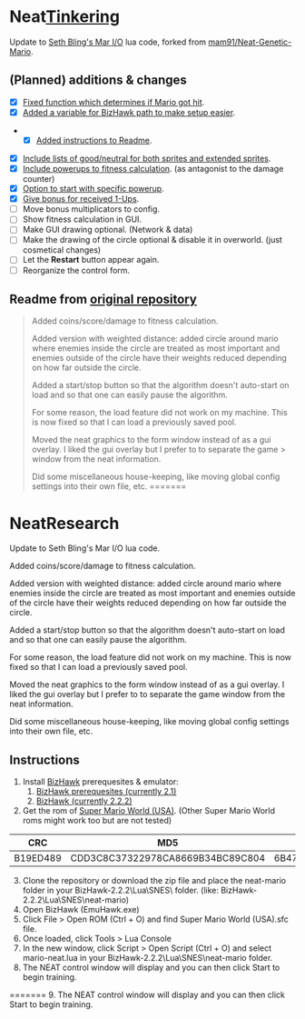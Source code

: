 # Neat[Tinkering]
Update to [Seth Bling's Mar I/O][1] lua code, forked from [mam91/Neat-Genetic-Mario][2].

## (Planned) additions & changes ##
* [x] [Fixed function which determines if Mario got hit].
* [x] [Added a variable for BizHawk path to make setup easier].
* * [x] [Added instructions to Readme][Readme#1].
* [x] [Include lists of good/neutral for both sprites and extended sprites].
* [x] [Include powerups to fitness calculation]. (as antagonist to the damage counter)
* [x] [Option to start with specific powerup].
* [x] [Give bonus for received 1-Ups].
* [ ] Move bonus multiplicators to config.
* [ ] Show fitness calculation in GUI.
* [ ] Make GUI drawing optional. (Network & data)
* [ ] Make the drawing of the circle optional & disable it in overworld. (just cosmetical changes)
* [ ] Let the **Restart** button appear again.
* [ ] Reorganize the control form.

## Readme from [original repository][2]
> Added coins/score/damage to fitness calculation.
>
> Added version with weighted distance: added circle around mario where enemies inside the circle are treated as most important and enemies 
> outside of the circle have their weights reduced depending on how far outside the circle.
>
> Added a start/stop button so that the algorithm doesn't auto-start on load and so that one can easily pause the algorithm.
>
> For some reason, the load feature did not work on my machine.  This is now fixed so that I can load a previously saved pool.
>
> Moved the neat graphics to the form window instead of as a gui overlay.  I liked the gui overlay but I prefer to to separate the game > window from the neat information.
>
> Did some miscellaneous house-keeping, like moving global config settings into their own file, etc.
=======
# NeatResearch

Update to Seth Bling's Mar I/O lua code.  

Added coins/score/damage to fitness calculation.

Added version with weighted distance: added circle around mario where enemies inside the circle are treated as most important and enemies outside of the circle have their weights reduced depending on how far outside the circle.

Added a start/stop button so that the algorithm doesn't auto-start on load and so that one can easily pause the algorithm.

For some reason, the load feature did not work on my machine.  This is now fixed so that I can load a previously saved pool.

Moved the neat graphics to the form window instead of as a gui overlay.  I liked the gui overlay but I prefer to to separate the game window from the neat information.

Did some miscellaneous house-keeping, like moving global config settings into their own file, etc.


## Instructions
1. Install [BizHawk](https://github.com/TASVideos/BizHawk) prerequesites & emulator:
   1. [BizHawk prerequesites (currently 2.1)](https://github.com/TASVideos/BizHawk-Prereqs/releases)
   2. [BizHawk (currently 2.2.2)](https://github.com/TASVideos/BizHawk/releases)
2. Get the rom of [Super Mario World (USA)](https://www.google.de/search?q=Super+Mario+World+(USA).sfc). (Other Super Mario World roms might work too but are not tested)

CRC | MD5 | SHA1
------------- | ------------- | -------------
B19ED489 | CDD3C8C37322978CA8669B34BC89C804 | 6B47BB75D16514B6A476AA0C73A683A2A4C18765
3. Clone the repository or download the zip file and place the neat-mario folder in your BizHawk-2.2.2\Lua\SNES\ folder. (like: BizHawk-2.2.2\Lua\SNES\neat-mario)
4. Open BizHawk (EmuHawk.exe)
5. Click File > Open ROM (Ctrl + O) and find Super Mario World (USA).sfc file. 
6. Once loaded, click Tools > Lua Console
7. In the new window, click Script > Open Script (Ctrl + O) and select mario-neat.lua in your BizHawk-2.2.2\Lua\SNES\neat-mario folder.
8. The NEAT control window will display and you can then click Start to begin training.

[1]:https://github.com/wts42/Neat-Genetic-Mario/wiki/MarI-O
[2]:https://github.com/mam91/Neat-Genetic-Mario
[Fixed function which determines if Mario got hit]:https://github.com/mam91/Neat-Genetic-Mario/commit/d5ec3aaded533f1c5061e144e6c3b250d6f63e28
[Added a variable for BizHawk path to make setup easier]:https://github.com/wts42/Neat-Genetic-Mario/commit/9c920eb34be55a69c751cf5e725516a1ab2c6205
[Readme#1]:https://github.com/wts42/Neat-Genetic-Mario/commit/7b87f31eda57beced08bd360c4ec620c17375e8c
[Include lists of good/neutral for both sprites and extended sprites]:https://github.com/wts42/Neat-Genetic-Mario/commit/95179cf7b655daca9586980c1248cd0027131330
[Include powerups to fitness calculation]:https://github.com/wts42/Neat-Genetic-Mario/pull/3
[Option to start with specific powerup]:https://github.com/wts42/Neat-Genetic-Mario/pull/3
[Give bonus for received 1-Ups]:https://github.com/wts42/Neat-Genetic-Mario/pull/3
[BizHawk]:https://github.com/TASVideos/BizHawk
[BizHawk prerequesites]:https://github.com/TASVideos/BizHawk-Prereqs/releases
[BizHawk binaries]:https://github.com/TASVideos/BizHawk/releases
[Super Mario World (USA)]:https://www.google.de/search?q=Super+Mario+World+(USA).sfc

[Tinkering]:http://togelius.blogspot.de/2016/04/the-differences-between-tinkering-and.html
=======
9. The NEAT control window will display and you can then click Start to begin training.
